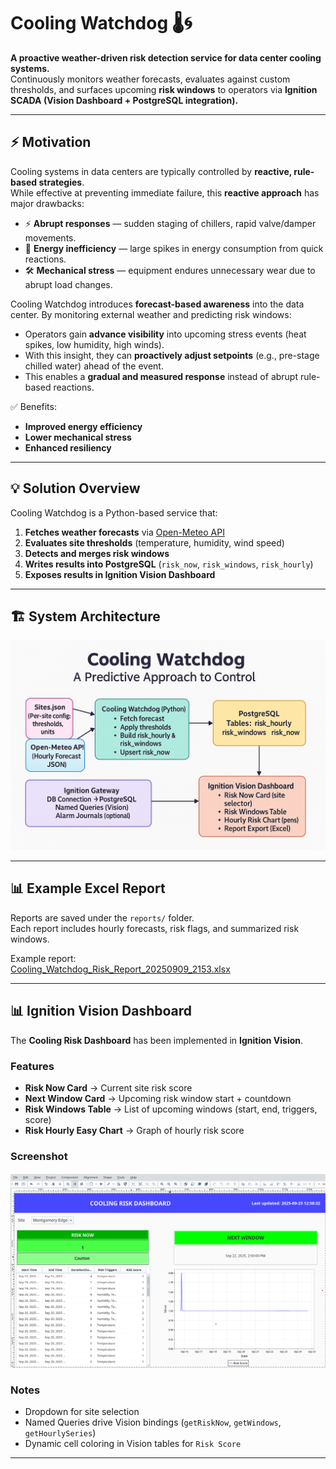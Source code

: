 # Cooling Watchdog 🌡️🌀

**A proactive weather-driven risk detection service for data center cooling systems.**  
Continuously monitors weather forecasts, evaluates against custom thresholds, and surfaces upcoming **risk windows** to operators via **Ignition SCADA (Vision Dashboard + PostgreSQL integration).**

---

## ⚡ Motivation

Cooling systems in data centers are typically controlled by **reactive, rule-based strategies**.  
While effective at preventing immediate failure, this **reactive approach** has major drawbacks:  

- ⚡ **Abrupt responses** — sudden staging of chillers, rapid valve/damper movements.  
- 💸 **Energy inefficiency** — large spikes in energy consumption from quick reactions.  
- 🛠️ **Mechanical stress** — equipment endures unnecessary wear due to abrupt load changes.  

Cooling Watchdog introduces **forecast-based awareness** into the data center. By monitoring external weather and predicting risk windows:  
- Operators gain **advance visibility** into upcoming stress events (heat spikes, low humidity, high winds).  
- With this insight, they can **proactively adjust setpoints** (e.g., pre-stage chilled water) ahead of the event.  
- This enables a **gradual and measured response** instead of abrupt rule-based reactions.  

✅ Benefits:  
- **Improved energy efficiency**  
- **Lower mechanical stress**  
- **Enhanced resiliency**  

---

## 💡 Solution Overview

Cooling Watchdog is a Python-based service that:

1. **Fetches weather forecasts** via [Open-Meteo API](https://open-meteo.com/)  
2. **Evaluates site thresholds** (temperature, humidity, wind speed)  
3. **Detects and merges risk windows**  
4. **Writes results into PostgreSQL** (`risk_now`, `risk_windows`, `risk_hourly`)  
5. **Exposes results in Ignition Vision Dashboard**  

---

## 🏗️ System Architecture

![Cooling Watchdog Architecture](CoolingWatchdog_Architecture.png)

---

## 📊 Example Excel Report

Reports are saved under the `reports/` folder.  
Each report includes hourly forecasts, risk flags, and summarized risk windows.  

Example report:  
[Cooling_Watchdog_Risk_Report_20250909_2153.xlsx](reports/Cooling_Watchdog_Risk_Report_20250909_2153.xlsx)

---

## 📊 Ignition Vision Dashboard

The **Cooling Risk Dashboard** has been implemented in **Ignition Vision**.

### Features
- **Risk Now Card** → Current site risk score  
- **Next Window Card** → Upcoming risk window start + countdown  
- **Risk Windows Table** → List of upcoming windows (start, end, triggers, score)  
- **Risk Hourly Easy Chart** → Graph of hourly risk score  

### Screenshot 
![CoolingWatchdog Dashboard](CoolingWatchdog.png)

### Notes
- Dropdown for site selection  
- Named Queries drive Vision bindings (`getRiskNow`, `getWindows`, `getHourlySeries`)  
- Dynamic cell coloring in Vision tables for `Risk Score`  

---
